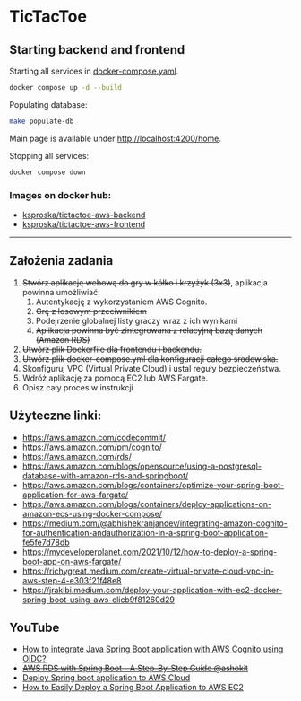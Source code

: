 # TicTacToe
## Starting backend and frontend
Starting all services in [docker-compose.yaml](docker-compose.yaml).
```bash
docker compose up -d --build
```
Populating database:
```bash
make populate-db
```
Main page is available under [http://localhost:4200/home](http://localhost:4200/home).

Stopping all services:
```bash
docker compose down
```

### Images on docker hub:
- [ksproska/tictactoe-aws-backend](https://hub.docker.com/repository/docker/ksproska/tictactoe-aws-backend/general)
- [ksproska/tictactoe-aws-frontend](https://hub.docker.com/repository/docker/ksproska/tictactoe-aws-frontend/general)

--------
## Założenia zadania
1. ~~Stwórz aplikację webową do gry w kółko i krzyżyk (3x3)~~, aplikacja powinna umożliwiać:
   1. Autentykację z wykorzystaniem AWS Cognito. 
   2. ~~Grę z losowym przeciwnikiem~~
   3. Podejrzenie globalnej listy graczy wraz z ich wynikami 
   4. ~~Aplikacja powinna być zintegrowana z relacyjną bazą danych (Amazon RDS)~~
2. ~~Utwórz plik Dockerfile dla frontendu i backendu.~~
3. ~~Utwórz plik docker-compose.yml dla konfiguracji całego środowiska.~~
4. Skonfiguruj VPC (Virtual Private Cloud) i ustal reguły bezpieczeństwa.
5. Wdróż aplikację za pomocą EC2 lub AWS Fargate.
6. Opisz cały proces w instrukcji

## Użyteczne linki:
- https://aws.amazon.com/codecommit/
- https://aws.amazon.com/pm/cognito/
- https://aws.amazon.com/rds/
- https://aws.amazon.com/blogs/opensource/using-a-postgresql-database-with-amazon-rds-and-springboot/
- https://aws.amazon.com/blogs/containers/optimize-your-spring-boot-application-for-aws-fargate/
- https://aws.amazon.com/blogs/containers/deploy-applications-on-amazon-ecs-using-docker-compose/
- https://medium.com/@abhishekranjandev/integrating-amazon-cognito-for-authentication-andauthorization-in-a-spring-boot-application-fe5fe7d78db
- https://mydeveloperplanet.com/2021/10/12/how-to-deploy-a-spring-boot-app-on-aws-fargate/
- https://richygreat.medium.com/create-virtual-private-cloud-vpc-in-aws-step-4-e303f21f48e8
- https://jrakibi.medium.com/deploy-your-application-with-ec2-docker-spring-boot-using-aws-clicb9f81260d29

## YouTube
- [How to integrate Java Spring Boot application with AWS Cognito using OIDC?](https://www.youtube.com/watch?v=o2IM9oI6Eqk)
- ~~[AWS RDS with Spring Boot - A Step-By-Step Guide @ashokit](https://www.youtube.com/watch?v=GSu1g9jvFhY)~~
- [Deploy Spring boot application to AWS Cloud](https://www.youtube.com/watch?v=ua0cb2LjCW4)
- [How to Easily Deploy a Spring Boot Application to AWS EC2](https://www.youtube.com/watch?v=_vOInY6SRVE)
